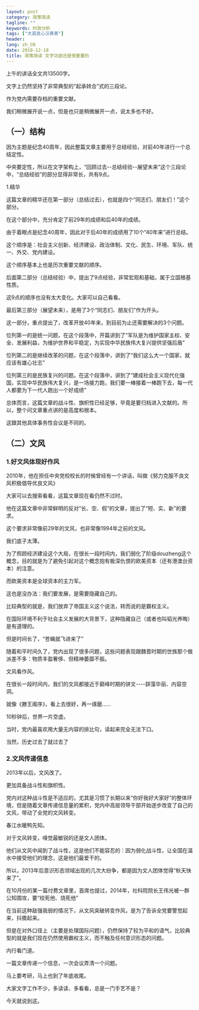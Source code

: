 ```yaml
---
layout: post
category: 政策简读
tagline: ""
keywords: 时政分析
tags: ["大英良心汉弗莱"]
header:
lang: zh_CN 
date: 2018-12-18
title: 政策简读 文字功底还是很重要的
---
```


上午的讲话全文共13500字。

文字上仍然坚持了非常典型的“起承转合”式的三段论。

作为党内需要存档的重要文献。

我们稍微展开说一点，但是也只是稍微展开一点，说太多也不好。

## （一）结构

因为主题是纪念40周年，因此整篇文章主要用于总结经验，对前40年进行一个总结定性。

中央要定性，所以在文字架构上，“回顾过去--总结经验--展望未来”这个三段论中，“总结经验”的部分显得非常长，共有9点。

1.精华

这篇文章的精华还在第一部分（总结过去），也就是四个“同志们、朋友们！”这个部分。

在这个部分中，充分肯定了前29年的成绩和后40年的成绩。

由于着眼点是纪念40周年，因此对于后40年的成绩用了10个“40年来”进行总结。

这个顺序是：社会主义创新、经济建设、政治体制、文化、民生、环境、军队、统一、外交、党内建设。

这个顺序基本上也是历次重要文献的顺序。

后面第二部分（总结经验）中，提出了9点经验，非常宏观和基础，属于立国根基性质。

这9点的顺序也没有太大变化。大家可以自己看看。

最后第三部分（展望未来），是用了3个“同志们、朋友们”作为开头。

这一部分，重点提出了，改革开放40年来，到目前为止还需要解决的3个问题。

位列第一的是统一问题，在这个段落中，开篇讲到了“军队是为维护国家主权、安全、发展利益，为维护世界和平稳定，为实现中华民族伟大复兴提供坚强后盾”

位列第二的是继续改革的问题，在这个段落中，讲到了“我们这么大一个国家，就应该有雄心壮志”

位列第三的是民族复兴的问题。在这个段落中，讲到了“建成社会主义现代化强国，实现中华民族伟大复兴，是一场接力跑，我们要一棒接着一棒跑下去，每一代人都要为下一代人跑出一个好成绩”

总体而言，这篇文章的战斗性、旗帜性已经足够，毕竟是要归档进入文献的。所以，整个问文章重点讲的是高度和根本。

这跟其他具体事务性会议是不同的。

## （二）文风

### 1.好文风体现好作风

2010年，他在担任中央党校校长的时候曾经有一个讲话，叫做《努力克服不良文风积极倡导优良文风》

大家可以去搜索看看，这篇文章现在看仍然不过时。

他在这篇文章中非常鲜明的反对“长、空、假”的文章，提出了“短、实、新”的要求。

这个要求非常像前29年的文风，也非常像1994年之前的文风。

我们底子太薄。

为了照顾经济建设这个大局，在很长一段时间内，我们弱化了阶级douzheng这个概念，目的就是为了避免引起对这个概念抱有极深仇恨的欧美资本（还有港澳台资本）的注意。

而欧美资本是全球资本的主力军。

这也是没办法：我们要发展，是需要隐藏自己的。

比较典型的就是，我们放弃了帝国主义这个说法，转而说的是霸权主义。

在国际环境不利于社会主义发展的大背景下，这种隐藏自己（或者也叫韬光养晦）是有道理的。

但是时间长了，“苍蝇就飞进来了”

随着和平时间久了，党内出现了很多问题，这些问题表现跟魏晋时期的世族那个做派差不多：物质丰盈奢侈、但精神萎靡不振。

文风看作风。

在很长一段时间内，我们的文风都接近于巅峰时期的骈文----辞藻华丽、内容空洞。

就像《滕王阁序》，看上去很好，再一琢磨……

10秒钟后，世界一片空虚。

当时，党内最喜欢用大量无内容的排比句，读起来完全无法下口。

当然，历史过去了就过去了

### 2.文风传递信息

2013年以后，文风改了。

更加具备战斗性和旗帜性。

党内对这种战斗性是不适应的，尤其是习惯了长期以来“你好我好大家好”的整体环境，但是随着文章传递信息量的累积，党内中高层领导干部开始逐步改变了自己的文风，带动了全党的文风转变。

春江水暖鸭先知。

对于文风转变，嗅觉最敏锐的还是文人团体。

他们从文风中闻到了战斗性，这是他们不能容忍的：因为弱化战斗性，让全国在温水中接受他们的理念，这是他们最爱干的。

所以，2013年后意识形态领域出现的几次大纷争，都是因为文人团体觉得“秋天快来了”。

在10月份的某一篇付费文章里，首席也提过，2014年，社科院院长王伟光被一群公知围攻，要“绞死他、烧死他”

在当前这种敌强我弱的情况下，从文风突破转变作风，是为了告诉全党要警觉起来，抖擞起来。

但是在对外口径上（主要是处理国际问题），仍然保持了较为平和的语气，比较典型的就是我们现在仍然使用霸权主义，而不触及任何意识形态的问题。

内行看门道。

一篇文章传递一个信息，一次会议弄清一个问题。

马上要考研，马上也到了年底收尾。

大家文字工作不少，多读读、多看看，总是一门手艺不是？

今天就说到这。
